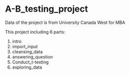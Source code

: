# A-B_testing_project
Data of the project is from University Canada West for MBA

This project including 6 parts:
1. intro
2. import_input
3. cleansing_data
4. answering_question
5. Conduct_t-testing
6. exploring_data
